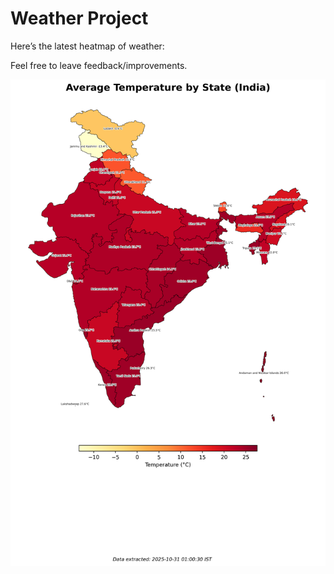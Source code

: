 # Weather Project

Here’s the latest heatmap of weather:

Feel free to leave feedback/improvements.

![India Heatmap](docs/assets/india_heatmap.png?v=03BCD8)
